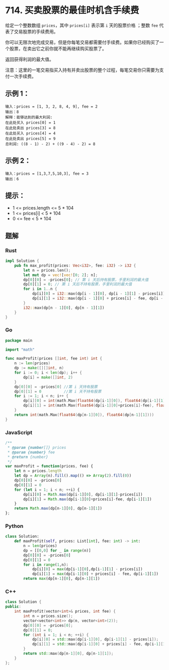# 714. 买卖股票的最佳时机含手续费

给定一个整数数组 `prices`，其中 `prices[i]` 表示第 `i` 天的股票价格 ；整数 `fee` 代表了交易股票的手续费用。

你可以无限次地完成交易，但是你每笔交易都需要付手续费。如果你已经购买了一个股票，在卖出它之前你就不能再继续购买股票了。

返回获得利润的最大值。

注意：这里的一笔交易指买入持有并卖出股票的整个过程，每笔交易你只需要为支付一次手续费。


## 示例 1：

```
输入：prices = [1, 3, 2, 8, 4, 9], fee = 2
输出：8
解释：能够达到的最大利润:  
在此处买入 prices[0] = 1
在此处卖出 prices[3] = 8
在此处买入 prices[4] = 4
在此处卖出 prices[5] = 9
总利润: ((8 - 1) - 2) + ((9 - 4) - 2) = 8
```

## 示例 2：

```
输入：prices = [1,3,7,5,10,3], fee = 3
输出：6
```

## 提示：

- 1 <= prices.length <= 5 * 104
- 1 <= prices[i] < 5 * 104
- 0 <= fee < 5 * 104

## 题解
### Rust
```rust
impl Solution {
    pub fn max_profit(prices: Vec<i32>, fee: i32) -> i32 {
        let n = prices.len();
        let mut dp = vec![vec![0; 2]; n];
        dp[0][0] = -prices[0]; // 第 i 天后持有股票，手里利润的最大值
        dp[0][1] = 0; // 第 i 天后不持有股票，手里利润的最大值
        for i in 1..n {
            dp[i][0] = i32::max(dp[i - 1][0], dp[i - 1][1] - prices[i]);
            dp[i][1] = i32::max(dp[i - 1][0] + prices[i] - fee, dp[i - 1][1]);
        }
        i32::max(dp[n - 1][0], dp[n - 1][1])
    }
}
```

### Go
```go
package main

import "math"

func maxProfit(prices []int, fee int) int {
	n := len(prices)
	dp := make([][]int, n)
	for i := 0; i < len(dp); i++ {
		dp[i] = make([]int, 2)
	}
	dp[0][0] = -prices[0] //第 i 天持有股票
	dp[0][1] = 0          //第 i 天不持有股票
	for i := 1; i < n; i++ {
		dp[i][0] = int(math.Max(float64(dp[i-1][0]), float64(dp[i-1][1]-prices[i])))
		dp[i][1] = int(math.Max(float64(dp[i-1][0]+prices[i]-fee), float64(dp[i-1][1])))
	}
	return int(math.Max(float64(dp[n-1][0]), float64(dp[n-1][1])))
}

```

### JavaScript
```javascript
/**
 * @param {number[]} prices
 * @param {number} fee
 * @return {number}
 */
var maxProfit = function(prices, fee) {
    let n = prices.length
    let dp = Array(n).fill().map(() => Array(2).fill(0))
    dp[0][0] = -prices[0]
    dp[0][1] = 0
    for (let i = 1; i < n; ++i) {
        dp[i][0] = Math.max(dp[i-1][0], dp[i-1][1]-prices[i])
        dp[i][1] = Math.max(dp[i-1][0]+prices[i]-fee, dp[i-1][1])
    }
    return Math.max(dp[n-1][0], dp[n-1][1])
};
```

### Python
```python
class Solution:
    def maxProfit(self, prices: List[int], fee: int) -> int:
        n = len(prices)
        dp = [[0,0] for _ in range(n)]
        dp[0][0] = -prices[0]
        dp[0][1] = 0
        for i in range(1,n):
            dp[i][0] = max(dp[i-1][0],dp[i-1][1] - prices[i])
            dp[i][1] = max(dp[i-1][0] + prices[i] - fee, dp[i-1][1])
        return max(dp[n-1][0], dp[n-1][1])
```

### C++
```c++
class Solution {
public:
    int maxProfit(vector<int>& prices, int fee) {
        int n = prices.size();
        vector<vector<int>> dp(n, vector<int>(2));
        dp[0][0] = -prices[0];
        dp[0][1] = 0;
        for (int i = 1; i < n; ++i) {
            dp[i][0] = std::max(dp[i-1][0], dp[i-1][1] - prices[i]);
            dp[i][1] = std::max(dp[i-1][0] + prices[i] - fee, dp[i-1][1]);
        }
        return std::max(dp[n-1][0], dp[n-1][1]);
    }
};
```
